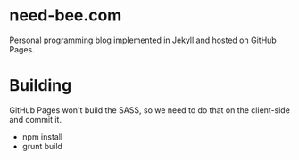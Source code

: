 need-bee.com
===============

Personal programming blog implemented in Jekyll and hosted on GitHub
Pages.

Building
========

GitHub Pages won't build the SASS, so we need to do that on the client-side and commit it.

- npm install
- grunt build
